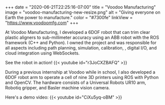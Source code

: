 +++
date = "2020-06-21T22:25:16-07:00"
title = "Voodoo Manufacturing"
image = "voodoo-manufacturing-new-resize.png"
alt = "Giving everyone on Earth the power to manufacture."
color = "#7300fe"
linkView = "https://www.voodoomfg.com"
+++

At Voodoo Manufacturing, I developed a 6DOF robot that can trim clear plastic aligners to sub-millimeter accuracy using an ABB robot with the ROS framework (C++ and Python). I owned the project and was responsible for all aspects including path planning, simulation, calibration, , digital I/O, and cloud integration using WebSockets.

See the robot in action!
{{< youtube id="r3JoCXZBAFQ" >}}

During a previous internship at Voodoo while in school, I also developed a 6DOF robot arm to operate a cell of nine 3D printers using ROS with Python and OpenCV. The hardware consists of a Universal Robots UR10 arm, Robotiq gripper, and Basler machine vision camera.

Here's a demo video:
{{< youtube id="CiXu5yq-oBM" >}}
